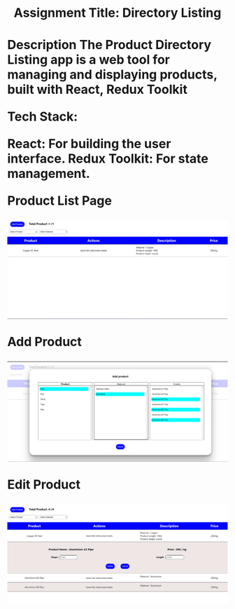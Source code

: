 <h1 align="center">Assignment Title:  Directory Listing<h1/>
  <div>
    <b>Description</b>
    The Product Directory Listing app is a web tool for managing and displaying products, built with React, Redux Toolkit
  </div>
<div>
<p><b>Tech Stack:</b></p>
  <b>React:</b> For building the user interface.
<b>Redux Toolkit: </b> For state management.
</div>
<div>
  <p>Product List Page</p>
   <img src="https://github.com/hrutik2/product-management/blob/master/public/home%20page.png"/>
</div>
<div>
  <p>Add Product</p>
   <img src="https://github.com/hrutik2/product-management/blob/master/public/add.png"/>
</div>
<div>
  <p>Edit Product</p>
  <img src="https://github.com/hrutik2/product-management/blob/master/public/Edit.png"/>
</div>
